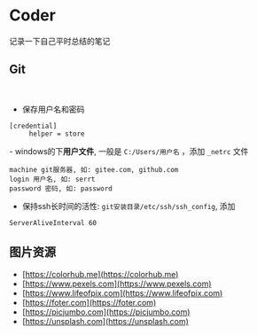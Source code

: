 # Coder
记录一下自己平时总结的笔记

## Git
​
- 保存用户名和密码

```
[credential]
     helper = store
```

​- windows的下**用户文件**, 一般是 `C:/Users/用户名` ，添加 `_netrc` 文件

```
machine git服务器, 如: gitee.com, github.com
login 用户名, 如: serrt
password 密码, 如: password
```

- 保持ssh长时间的活性: `git安装目录/etc/ssh/ssh_config`, 添加

```
ServerAliveInterval 60
```

## 图片资源

- [https://colorhub.me](https://colorhub.me)
- [https://www.pexels.com](https://www.pexels.com)
- [https://www.lifeofpix.com](https://www.lifeofpix.com)
- [https://foter.com](https://foter.com)
- [https://picjumbo.com](https://picjumbo.com)
- [https://unsplash.com](https://unsplash.com)
​